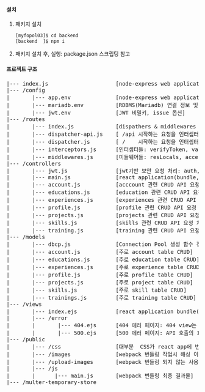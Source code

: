 #### 설치
1.  패키지 설치
    ```sh
    [myfopol03]$ cd backend
    [backend  ]$ npm i
    ```

2.  패키지 설치 후, 실행: package.json 스크립팅 참고

#### 프로젝트 구조
<pre>
|--- index.js                     [node-express web application 설정 및 그 web application이 실행될 서버 생성 및 실행]
|--- /config
|       |--- app.env              [node-express web application 설정 프로퍼티: 서버 서비스 포트, 정적 웹 자원 위치, 등,,,] 
|       |--- mariadb.env          [RDBMS(Mariadb) 연결 정보 및 Connection Pool 설정 프로퍼티] 
|       |--- jwt.env              [JWT 비밀키, issue 옵션]
|--- /routes
|       |--- index.js             [dispathers & middlewares 설정: *설정순서중요]
|       |--- dispatcher-api.js    [ /api 시작하는 요청을 인터셉터들과 컨트롤러 함수들에 체인]
|       |--- dispatcher.js        [ /    시작하는 요청을 인터셉터들과 컨트롤러 함수들에 체인]
|       |--- interceptors.js      [인터셉터들: verifyToken, validAccount, delayForTest]
|       |--- middlewares.js       [미들웨어들: resLocals, acceptOnlyJsonRequest, jsonResult, error404, error500]
|--- /controllers
|       |--- jwt.js               [jwt기반 보안 요청 처리: auth, signout, refreshToken]
|       |--- main.js              [react application(bundle, main.js) landing]            
|       |--- account.js           [acccount 관련 CRUD API 요청 처리] 
|       |--- educations.js        [education 관련 CRUD API 요청 처리]
|       |--- experiences.js       [experiences 관련 CRUD API 요청 처리]
|       |--- profile.js           [profile 관련 CRUD API 요청 처리]
|       |--- projects.js          [projects 관련 CRUD API 요청 처리]
|       |--- skills.js            [skills 관련 CRUD API 요청 처리]
|       |--- training.js          [training 관련 CRUD API 요청 처리]
|--- /models
|       |--- dbcp.js              [Connection Pool 생성 함수 정의 및 익스포트]
|       |--- account.js           [주로 account table CRUD] 
|       |--- educations.js        [주로 education table CRUD]
|       |--- experiences.js       [주로 experience table CRUD]
|       |--- profile.js           [주로 profile table CRUD]
|       |--- projects.js          [주로 project table CRUD]
|       |--- skills.js            [주로 skill table CRUD] 
|       |--- trainings.js         [주로 training table CRUD]
|--- /views
|       |--- index.ejs            [react application bundle(main.js) 랜딩 view, * 404 에러 view 역할하는 것도 이해할 필요가 있음]
|       |--- /error               
|       |       |--- 404.ejs      [404 에러 페이지: 404 view는 index.ejs이기 때문에 거의 필요 없음]
|       |       |--- 500.ejs      [500 에러 페이지: API 호출의 Internal Error 외의 Internal Error 발생 시 view]   
|--- /public
|       |--- /css                 [대부분  CSS가 react app에 번들되기 때문에 필요 없으나 landing 페이지나 전역 스타일링 정도는 필요]
|       |--- /images              [webpack 번들링 작업시 해싱 이미지 위치 / 번들링 되지 않는 이미지 URL(예: 디폴트 프로필 이미지)]
|       |--- /upload-images       [webpack 번들링 되지 않는 사용자 업로드 이미지의 위치]
|       |--- /js
|       |      |--- main.js       [webpack 번들링 최종 결과물]                  
|--- /multer-temporary-store 
</pre>

